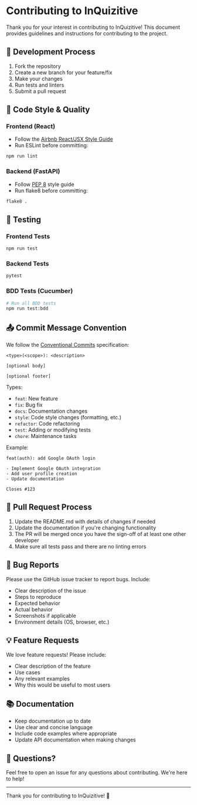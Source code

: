 # Contributing to InQuizitive

Thank you for your interest in contributing to InQuizitive! This document provides guidelines and instructions for contributing to the project.

## 🎯 Development Process

1. Fork the repository
2. Create a new branch for your feature/fix
3. Make your changes
4. Run tests and linters
5. Submit a pull request

## 📝 Code Style & Quality

### Frontend (React)
- Follow the [Airbnb React/JSX Style Guide](https://github.com/airbnb/javascript/tree/master/react)
- Run ESLint before committing:
```bash
npm run lint
```

### Backend (FastAPI)
- Follow [PEP 8](https://www.python.org/dev/peps/pep-0008/) style guide
- Run flake8 before committing:
```bash
flake8 .
```

## 🧪 Testing

### Frontend Tests
```bash
npm run test
```

### Backend Tests
```bash
pytest
```

### BDD Tests (Cucumber)
```bash
# Run all BDD tests
npm run test:bdd
```

## 📤 Commit Message Convention

We follow the [Conventional Commits](https://www.conventionalcommits.org/) specification:

```
<type>(<scope>): <description>

[optional body]

[optional footer]
```

Types:
- `feat`: New feature
- `fix`: Bug fix
- `docs`: Documentation changes
- `style`: Code style changes (formatting, etc.)
- `refactor`: Code refactoring
- `test`: Adding or modifying tests
- `chore`: Maintenance tasks

Example:
```
feat(auth): add Google OAuth login

- Implement Google OAuth integration
- Add user profile creation
- Update documentation

Closes #123
```

## 🔄 Pull Request Process

1. Update the README.md with details of changes if needed
2. Update the documentation if you're changing functionality
3. The PR will be merged once you have the sign-off of at least one other developer
4. Make sure all tests pass and there are no linting errors

## 🐛 Bug Reports

Please use the GitHub issue tracker to report bugs. Include:
- Clear description of the issue
- Steps to reproduce
- Expected behavior
- Actual behavior
- Screenshots if applicable
- Environment details (OS, browser, etc.)

## 💡 Feature Requests

We love feature requests! Please include:
- Clear description of the feature
- Use cases
- Any relevant examples
- Why this would be useful to most users

## 📚 Documentation

- Keep documentation up to date
- Use clear and concise language
- Include code examples where appropriate
- Update API documentation when making changes

## 🤝 Questions?

Feel free to open an issue for any questions about contributing. We're here to help!

---

Thank you for contributing to InQuizitive! 🚀
